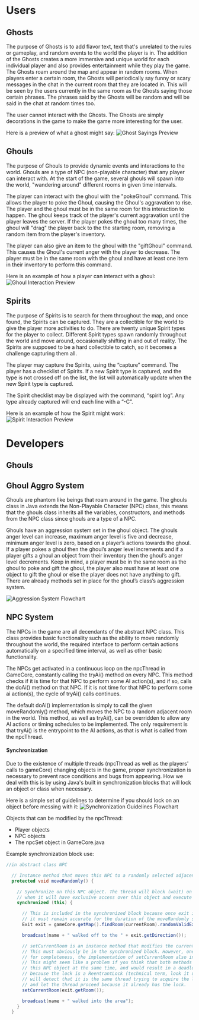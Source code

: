 # Users

## Ghosts

The purpose of Ghosts is to add flavor text, text that's unrelated to the rules or gameplay, and random events to the world the player is in. The addition of the Ghosts creates a more immersive and unique world for each individual player and also provides entertainment while they play the game. The Ghosts roam around the map and appear in random rooms. When players enter a certain room, the Ghosts will periodically say funny or scary messages in the chat in the current room that they are located in. This will be seen by the users currently in the same room as the Ghosts saying those certain phrases. The phrases said by the Ghosts will be random and will be said in the chat at random times too.

The user cannot interact with the Ghosts. The Ghosts are simply decorations in the game to make the game more interesting for the user.

Here is a preview of what a ghost might say:
![Ghost Sayings Preview](GhostSayings.png)

## Ghouls

The purpose of Ghouls to provide dynamic events and interactions to the world. Ghouls are a type
of NPC (non-playable character) that any player can interact with. At the start of the game, several ghouls will spawn into the world, "wandering around"
different rooms in given time intervals.

The player can interact with the ghoul with the "pokeGhoul" command. This allows the player to poke the Ghoul, causing the Ghoul's aggravation to rise. The player and the ghoul must be in the same room for this interaction to happen. The ghoul keeps track of the player's current aggravation until the player leaves the server. If the player pokes the ghoul too many times, the ghoul will "drag" the player back to the the starting room, removing a random item from the player's inventory.

The player can also give an item to the ghoul with the "giftGhoul" command. This causes the Ghoul's current anger with the player to decrease. The player must be in the same room with the ghoul and have at least one item in their inventory to perform this command.

Here is an example of how a player can interact with a ghoul:
![Ghoul Interaction Preview](GhoulInteractions.png)

## Spirits

The purpose of Spirits is to search for them throughout the map, and once found, the Spirits can be captured. They are a collectible for the world to give the player more activities to do. There are twenty unique Spirit types for the player to collect. Different Spirit types spawn randomly throughout the world and move around, occasionally shifting in and out of reality. The Spirits are supposed to be a hard collectible to catch, so it becomes a challenge capturing them all.

The player may capture the Spirits, using the “capture” command. The player has a checklist of Spirits. If a new Spirit type is captured, and the type is not crossed off on the list, the list will automatically update when the new Spirit type is captured.

The Spirit checklist may be displayed with the command, “spirit log”. Any type already captured will end each line with a “-C”.

Here is an example of how the Spirit might work:
![Spirit Interaction Preview](Spirit_Demo.png)

# Developers

## Ghouls

## Ghoul Aggro System

Ghouls are phantom like beings that roam around in the game. The ghouls class in Java extends the Non-Playable Character (NPC) class, this means that the ghouls class inherits all the variables, constructors, and methods from the NPC class since ghouls are a type of a NPC.

Ghouls have an aggression system set in the ghoul object. The ghouls anger level can increase, maximum anger level is five and decrease, minimum anger level is zero, based on a player’s actions towards the ghoul. If a player pokes a ghoul then the ghoul’s anger level increments and if a player gifts a ghoul an object from their inventory then the ghoul’s anger level decrements. Keep in mind, a player must be in the same room as the ghoul to poke and gift the ghoul, the player also must have at least one object to gift the ghoul or else the player does not have anything to gift. There are already methods set in place for the ghoul’s class’s aggression system.

![Aggression System Flowchart](AggroFlowchart.png)

## NPC System

The NPCs in the game are all decendants of the abstract NPC class. This class provides basic functionality such as the ability to move randomly throughout the world, the required interface to perform certain actions automatically on a specified time interval, as well as other basic functionality.

The NPCs get activated in a continuous loop on the npcThread in GameCore, constantly calling the tryAi() method on every NPC. This method checks if it is time for that NPC to perform some AI action(s), and if so, calls the doAi() method on that NPC. If it is not time for that NPC to perform some ai action(s), the cycle of tryAi() calls continues.

The default doAi() implementation is simply to call the given moveRandomly() method, which moves the NPC to a random adjacent room in the world. This method, as well as tryAi(), can be overridden to allow any AI actions or timing schedules to be implemented. The only requirement is that tryAi() is the entrypoint to the AI actions, as that is what is called from the npcThread.

#### Synchronization

Due to the existence of multiple threads (npcThread as well as the players' calls to gameCore) changing objects in the game, proper synchronization is necessary to prevent race conditions and bugs from appearing. How we deal with this is by using Java's built in synchronization blocks that will lock an object or class when necessary.

Here is a simple set of guidelines to determine if you should lock on an object before messing with it:
![Synchronization Guidelines Flowchart](synchronization_flowchart.png)

Objects that can be modified by the npcThread:
 * Player objects
 * NPC objects
 * The npcSet object in GameCore.java

Example synchronization block use: 
```java
//in abstract class NPC

  // Instance method that moves this NPC to a randomly selected adjacent room.
  protected void moveRandomly() {

    // Synchronize on this NPC object. The thread will block (wait) on this line until its turn,
    // when it will have exclusive access over this object and execute the code block.
    synchronized (this) {

      // This is included in the synchronized block because once exit is initialized,
      // it must remain accurate for the duration of the moveRandomly steps.
      Exit exit = gameCore.getMap().findRoom(currentRoom).randomValidExit(); 

      broadcast(name + " walked off to the " + exit.getDirection());

      // setCurrentRoom is an instance method that modifies the current room state of this NPC object.
      // This must obviously be in the synchronized block. However, one important note is that 
      // for completeness, the implementation of setCurrentRoom also includes a synchronized (this) block.
      // This might seem like a problem if you think that both methods can't have a lock on
      // this NPC object at the same time, and would result in a deadlock. But this is not the case,
      // because the lock is a ReentrantLock (technical term, look it up for more info) which
      // will detect that it is the same thread trying to acquire the lock on this object,
      // and let the thread proceed because it already has the lock.
      setCurrentRoom(exit.getRoom());

      broadcast(name + " walked into the area");
    }
  }
```
